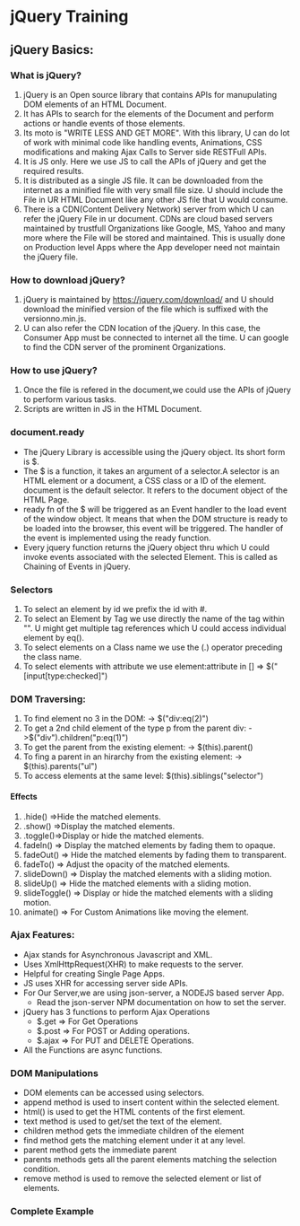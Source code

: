 # jQuery Training
## jQuery Basics:
### What is jQuery?
1. jQuery is an Open source library that contains APIs for manupulating DOM elements of an HTML Document. 
2. It has APIs to search for the elements of the Document and perform actions or handle events of those elements. 
3. Its moto is "WRITE LESS AND GET MORE". With this library, U can do lot of work with minimal code like handling events, Animations, CSS modifications and making Ajax Calls to Server side RESTFull APIs.
4. It is JS only. Here we use JS to call the APIs of jQuery and get the required results.
5. It is distributed as a single JS file. It can be downloaded from the internet as a minified file with very small file size. U should include the File in UR HTML Document like any other JS file that U would consume.
6. There is a CDN(Content Delivery Network) server from which U can refer the jQuery File in ur document. CDNs are cloud based servers maintained by trustfull Organizations like Google, MS, Yahoo and many more where the File will be stored and maintained.  This is usually done on Production level Apps where the App developer need not maintain the jQuery file.

### How to download jQuery?
1. jQuery is maintained by https://jquery.com/download/ and U should download the minified version of the file which is suffixed with the versionno.min.js.
2. U can also refer the CDN location of the jQuery. In this case, the Consumer App must be connected to internet all the time. U can google to find the CDN server of the prominent Organizations.

### How to use jQuery?
1. Once the file is refered in the document,we could use the APIs of jQuery to perform various tasks.
2. Scripts are written in JS in the HTML Document. 

### document.ready
- The jQuery Library is accessible using the jQuery object. Its short form is $. 
- The $ is a function, it takes an argument of a selector.A selector is an HTML element or a document, a CSS class or a ID of the element. document is the default selector. It refers to the document object of the HTML Page. 
- ready fn of the $ will be triggered as an Event handler to the load event of the window object. It means that when the DOM structure is ready to be loaded into the browser, this event will be triggered. The handler of the event is implemented using the ready function.
- Every jquery function returns the jQuery object thru which U could invoke events associated with the selected Element. This is called as Chaining of Events in jQuery.  

### Selectors
1. To select an element by id we prefix the id with #. 
2. To select an Element by Tag we use directly the name of the tag within "". U might get multiple tag references which U could access individual element by eq().
3. To select elements on a Class name we use the (.) operator preceding the class name.
4. To select elements with attribute we use element:attribute  in [] => $("[input[type:checked]")

### DOM Traversing:
1. To find element no 3 in the DOM: -> $("div:eq(2)")
2. To get a 2nd child element of the type p from the parent div: ->$("div").children("p:eq(1)")
3. To get the parent from the existing element: -> $(this).parent()
4. To fing a parent in an hirarchy from the existing element: -> $(this).parents("ul")
5. To access elements at the same level: $(this).siblings("selector")

#### Effects
1. .hide() =>Hide the matched elements.
2. .show() =>Display the matched elements.
3. .toggle()=>Display or hide the matched elements.
4. fadeIn() => Display the matched elements by fading them to opaque.
5. fadeOut() => Hide the matched elements by fading them to transparent.
6. fadeTo() => Adjust the opacity of the matched elements.
7. slideDown() => Display the matched elements with a sliding motion.
8. slideUp() => Hide the matched elements with a sliding motion.
9. slideToggle() => Display or hide the matched elements with a sliding motion.
10. animate() => For Custom Animations like moving the element.

### Ajax Features:
- Ajax stands for Asynchronous Javascript and XML.
- Uses XmlHttpRequest(XHR) to make requests to the server. 
- Helpful for creating Single Page Apps. 
- JS uses XHR for accessing server side APIs.
- For Our Server,we are using json-server, a NODEJS based server App. 
    - Read the json-server NPM documentation on how to set the server.
- jQuery has 3 functions to perform Ajax Operations
    - $.get => For Get Operations
    - $.post => For POST or Adding operations.
    - $.ajax => For PUT and DELETE Operations.
- All the Functions are async functions.

### DOM Manipulations
- DOM elements can be accessed using selectors.
- append method is used to insert content within the selected element.
- html() is used to get the HTML contents of the first element.
- text method is used to get/set the text of the element. 
- children method gets the immediate children of the element
- find method gets the matching element under it at any level.
- parent method gets the immediate parent
- parents methods gets all the parent elements matching the selection condition.
- remove method is used to remove the selected element or list of elements. 

### Complete Example